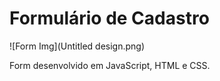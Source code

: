 # Formulário de Cadastro

![Form Img](Untitled design.png)

Form desenvolvido em JavaScript, HTML e CSS.
